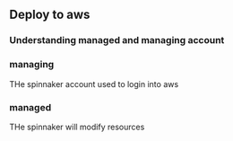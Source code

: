 ## Deploy to aws 

### Understanding managed and managing account 

### managing 

<p>THe spinnaker account used to login into aws </p>

### managed

<p>THe spinnaker will modify resources  </p>
